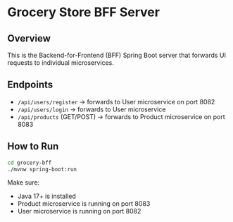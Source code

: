 # Grocery Store BFF Server

## Overview
This is the Backend-for-Frontend (BFF) Spring Boot server that forwards UI requests to individual microservices.

## Endpoints
- `/api/users/register` → forwards to User microservice on port 8082
- `/api/users/login` → forwards to User microservice
- `/api/products` (GET/POST) → forwards to Product microservice on port 8083

## How to Run

```bash
cd grocery-bff
./mvnw spring-boot:run
```

Make sure:
- Java 17+ is installed
- Product microservice is running on port 8083
- User microservice is running on port 8082
